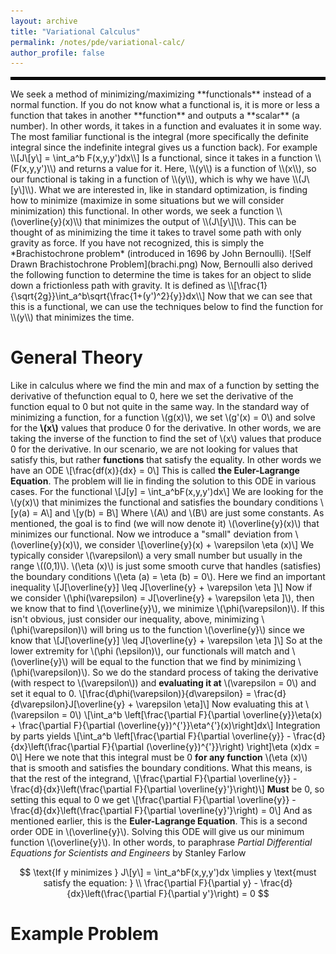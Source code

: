 ```yaml
---
layout: archive
title: "Variational Calculus"
permalink: /notes/pde/variational-calc/
author_profile: false
--- 
```

<hr style="border: 2px solid black;">
We seek a method of minimizing/maximizing **functionals** instead of a normal function. If you do not know what a functional is, it is more or less a function that takes in another **function** and outputs a **scalar** (a number). In other words, it takes in a function and evaluates it in some way. The most familiar functional is the integral (more specifically the definite integral since the indefinite integral gives us a function back). For example
\\[J\[y\] = \int_a^b F(x,y,y')dx\\]
Is a functional, since it takes in a function \\(F(x,y,y')\\) and returns a value for it. Here, \\(y\\) is a function of \\(x\\), so our functional is taking in a function of \\(y\\), which is why we have \\(J\[y\]\\). What we are interested in, like in standard optimization, is finding how to minimize (maximize in some situations but we will consider minimization) this functional. In other words, we seek a function \\(\overline{y}(x)\\) that minimizes the output of \\(J\[y\]\\). This can be thought of as minimizing the time it takes to travel some path with only gravity as force. If you have not recognized, this is simply the *Brachistochrone problem* (introduced in 1696 by John Bernoulli). 
![Self Drawn Brachistochrone Problem](brachi.png)
Now, Bernoulli also derived the following function to determine the time is takes for an object to slide down a frictionless path with gravity. It is defined as
\\[\frac{1}{\sqrt{2g}}\int_a^b\sqrt{\frac{1+(y')^2}{y}}dx\\]
Now that we can see that this is a functional, we can use the techniques below to find the function for \\(y\\) that minimizes the time.

General Theory
===
Like in calculus where we find the min and max of a function by setting the derivative of thefunction equal to 0, here we set the derivative of the function equal to 0 but not quite in the same way. In the standard way of minimizing a function, for a function \\(g(x)\\), we set \\(g'(x) = 0\\) and solve for the **\\(x\\)** values that produce 0 for the derivative. In other words, we are taking the inverse of the function to find the set of \\(x\\) values that produce 0 for the derivative. In our scenario, we are not looking for values that satisfy this, but rather **functions** that satisfy the equality. In other words we have an ODE 
\\[\frac{df(x)}{dx} = 0\\]
This is called **the Euler-Lagrange Equation**. The problem will lie in finding the solution to this ODE in various cases. For the functional
\\[J\[y\] = \int_a^bF(x,y,y')dx\\]
We are looking for the \\(y(x)\\) that minimizes the functional and satisfies the boundary conditions 
\\[y(a) = A\\]
and
\\[y(b) = B\\]
Where \\(A\\) and \\(B\\) are just some constants. As mentioned, the goal is to find (we will now denote it) \\(\overline{y}(x)\\) that minimizes our functional. Now we introduce a "small" deviation from \\(\overline{y}(x)\\), we consider
\\[\overline{y}(x) + \varepsilon \eta (x)\\]
We typically consider \\(\varepsilon\\) a very small number but usually in the range \\((0,1)\\). \\(\eta (x)\\) is just some smooth curve that handles (satisfies) the boundary conditions \\(\eta (a) = \eta (b) = 0\\). Here we find an important inequality
\\[J\[\overline{y}\] \leq J\[\overline{y} + \varepsilon \eta \]\\]
Now if we consider \\(\phi(\varepsilon) = J\[\overline{y} + \varepsilon \eta \]\\), then we know that to find \\(\overline{y}\\), we minimize \\(\phi(\varepsilon)\\). If this isn't obvious, just consider our inequality, above, minimizing \\(\phi(\varepsilon)\\) will bring us to the function \\(\overline{y}\\) since we know that 
\\[J\[\overline{y}\] \leq J\[\overline{y} + \varepsilon \eta \]\\]
So at the lower extremity for \\(\phi (\epsilon)\\), our functionals will match and \\(\overline{y}\\) will be equal to the function that we find by minimizing \\(\phi(\varepsilon)\\). So we do the standard process of taking the derivative (with respect to \\(\varepsilon\\)) and **evaluating it at** \\(\varepsilon = 0\\) and set it equal to 0.
\\[\frac{d\phi(\varepsilon)}{d\varepsilon} = \frac{d}{d\varepsilon}J\[\overline{y} + \varepsilon \eta\]\\]
Now evaluating this at \\(\varepsilon = 0\\) 
\\[\int_a^b \left\[\frac{\partial F}{\partial \overline{y}}\eta(x) + \frac{\partial F}{\partial (\overline{y})^{\'}}\eta^{\'}(x)\right\]dx\\]
Integration by parts yields
\\[\int_a^b \left\[\frac{\partial F}{\partial \overline{y}} - \frac{d}{dx}\left(\frac{\partial F}{\partial (\overline{y})^{\'}}\right) \right\]\eta (x)dx = 0\\]
Here we note that this integral must be 0 **for any function** \\(\eta (x)\\) that is smooth and satisfies the boundary conditions. What this means, is that the rest of the integrand, 
\\[\frac{\partial F}{\partial \overline{y}} - \frac{d}{dx}\left(\frac{\partial F}{\partial \overline{y}'}\right)\\]
**Must** be 0, so setting this equal to 0 we get
\\[\frac{\partial F}{\partial \overline{y}} - \frac{d}{dx}\left(\frac{\partial F}{\partial \overline{y}'}\right) = 0\\]
And as mentioned earlier, this is the **Euler-Lagrange Equation**. This is a second order ODE in \\(\overline{y}\\). Solving this ODE will give us our minimum function \\(\overline{y}\\). In other words, to paraphrase *Partial Differential Equations for Scientists and Engineers* by Stanley Farlow

<div style="text-align: center;">
$$
\text{If y minimizes } J\[y\] = \int_a^bF(x,y,y')dx \implies y \text{must satisfy the equation: } \\
\frac{\partial F}{\partial y} - \frac{d}{dx}\left(\frac{\partial F}{\partial y'}\right) = 0
$$
</div>


Example Problem
===



